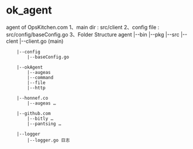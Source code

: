 # ok_agent
agent of OpsKitchen.com
1、main dir : src/client
2、config file : src/config/baseConfig.go
3、Folder Structure
agent
	|--bin
	|--pkg
	|--src
		|--clent
			|--client.go (main)

		|--config
			|--baseConfig.go

		|--okAgent
			|--augeas
			|--command
			|--file
			|--http

		|--honnef.co
			|--augeas …

		|--github.com
			|--bitly …
			|--pantsing …

		|--logger
			|--logger.go 日志

